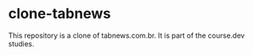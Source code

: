 # clone-tabnews
This repository is a clone of tabnews.com.br. It is part of the course.dev studies.
